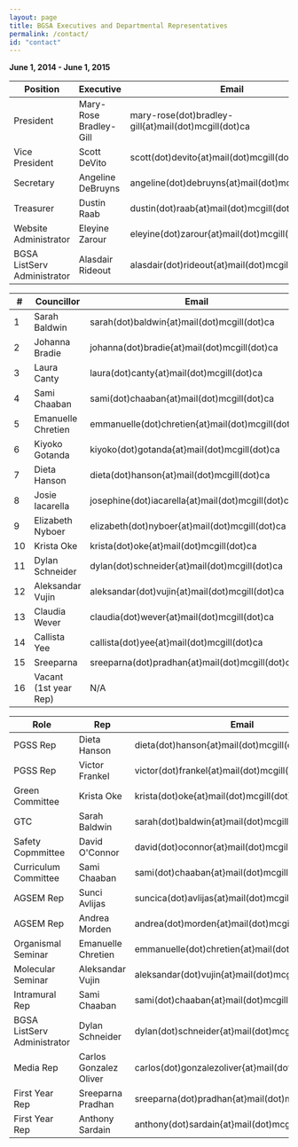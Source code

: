 ```yaml
---
layout: page
title: BGSA Executives and Departmental Representatives
permalink: /contact/
id: "contact"
---
```


**June 1, 2014 - June 1, 2015**

Position | Executive | Email
-----|----|----
President|Mary-Rose Bradley-Gill|mary-rose(dot)bradley-gill{at}mail(dot)mcgill(dot)ca
Vice President|Scott DeVito|scott(dot)devito{at}mail(dot)mcgill(dot)ca
Secretary|Angeline DeBruyns|angeline(dot)debruyns{at}mail(dot)mcgill(dot)ca
Treasurer  |Dustin Raab|dustin(dot)raab{at}mail(dot)mcgill(dot)ca
Website Administrator|Eleyine Zarour|eleyine(dot)zarour{at}mail(dot)mcgill(dot)ca
BGSA ListServ Administrator|Alasdair Rideout|alasdair(dot)rideout{at}mail(dot)mcgill(dot)ca



\#| Councillor | Email 
----|----|----
1|Sarah Baldwin|sarah(dot)baldwin{at}mail(dot)mcgill(dot)ca
2|Johanna Bradie|johanna(dot)bradie{at}mail(dot)mcgill(dot)ca
3|Laura Canty|laura(dot)canty{at}mail(dot)mcgill(dot)ca
4|Sami Chaaban|sami(dot)chaaban{at}mail(dot)mcgill(dot)ca
5|Emanuelle Chretien|emmanuelle(dot)chretien{at}mail(dot)mcgill(dot)ca
6|Kiyoko Gotanda|kiyoko(dot)gotanda{at}mail(dot)mcgill(dot)ca
7|Dieta Hanson|dieta(dot)hanson{at}mail(dot)mcgill(dot)ca
8|Josie Iacarella|josephine(dot)iacarella{at}mail(dot)mcgill(dot)ca
9|Elizabeth Nyboer|elizabeth(dot)nyboer{at}mail(dot)mcgill(dot)ca
10|Krista Oke|krista(dot)oke{at}mail(dot)mcgill(dot)ca
11|Dylan Schneider|dylan(dot)schneider{at}mail(dot)mcgill(dot)ca
12|Aleksandar Vujin|aleksandar(dot)vujin{at}mail(dot)mcgill(dot)ca
13|Claudia Wever|claudia(dot)wever{at}mail(dot)mcgill(dot)ca
14|Callista Yee|callista(dot)yee{at}mail(dot)mcgill(dot)ca
15|Sreeparna|sreeparna(dot)pradhan{at}mail(dot)mcgill(dot)ca
16|Vacant (1st year Rep)|N/A

Role| Rep | Email 
----|----|----
PGSS Rep|Dieta Hanson|dieta(dot)hanson{at}mail(dot)mcgill(dot)ca
PGSS Rep | Victor Frankel| victor(dot)frankel{at}mail(dot)mcgill(dot)ca
Green Committee|Krista Oke|krista(dot)oke{at}mail(dot)mcgill(dot)ca
GTC|Sarah Baldwin|sarah(dot)baldwin{at}mail(dot)mcgill(dot)ca
Safety Copmmittee|David O'Connor|david(dot)oconnor{at}mail(dot)mcgill(dot)ca
Curriculum Committee|Sami Chaaban|sami(dot)chaaban{at}mail(dot)mcgill(dot)ca
AGSEM Rep | Sunci Avlijas | suncica(dot)avlijas{at}mail(dot)mcgill(dot)ca
AGSEM Rep | Andrea Morden | andrea(dot)morden{at}mail(dot)mcgill(dot)ca
Organismal Seminar|Emanuelle Chretien|emmanuelle(dot)chretien{at}mail(dot)mcgill(dot)ca
Molecular Seminar|Aleksandar Vujin|aleksandar(dot)vujin{at}mail(dot)mcgill(dot)ca
Intramural Rep | Sami Chaaban | sami(dot)chaaban{at}mail(dot)mcgill(dot)ca
BGSA ListServ Administrator | Dylan Schneider | dylan(dot)schneider{at}mail(dot)mcgill(dot)ca
Media Rep | Carlos Gonzalez Oliver| carlos(dot)gonzalezoliver{at}mail(dot)mcgill(dot)ca
First Year Rep | Sreeparna Pradhan | sreeparna(dot)pradhan{at}mail(dot)mcgill(dot)ca
First Year Rep | Anthony Sardain | anthony(dot)sardain{at}mail(dot)mcgill(dot)ca
